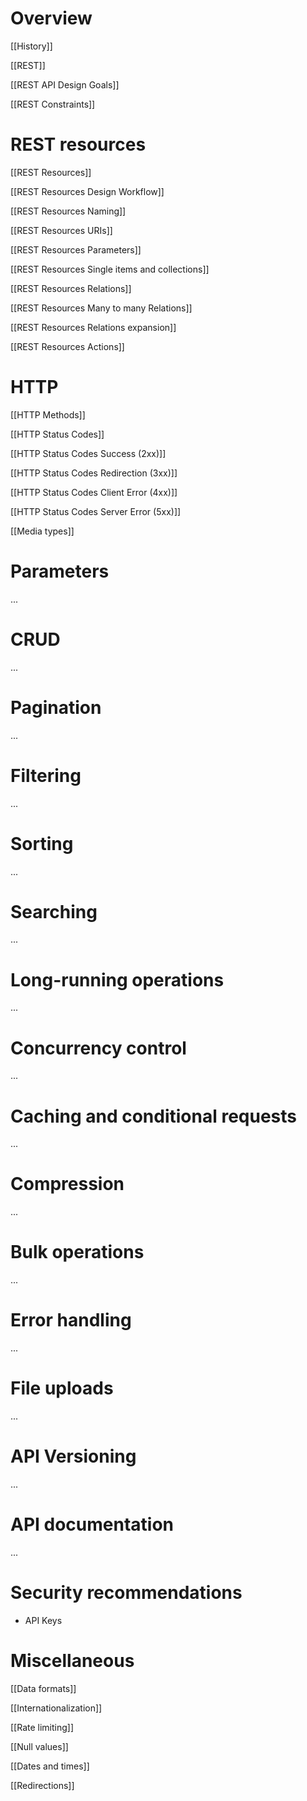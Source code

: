 # Overview
[[History]]

[[REST]]

[[REST API Design Goals]]

[[REST Constraints]]

# REST resources
[[REST Resources]]

[[REST Resources Design Workflow]]

[[REST Resources Naming]]

[[REST Resources URIs]]

[[REST Resources Parameters]]

[[REST Resources Single items and collections]]

[[REST Resources Relations]]

[[REST Resources Many to many Relations]]

[[REST Resources Relations expansion]]

[[REST Resources Actions]]

# HTTP
[[HTTP Methods]]

[[HTTP Status Codes]]

[[HTTP Status Codes Success (2xx)]]

[[HTTP Status Codes Redirection (3xx)]]

[[HTTP Status Codes Client Error (4xx)]]

[[HTTP Status Codes Server Error (5xx)]]

[[Media types]]

# Parameters
...

# CRUD
...

# Pagination
...

# Filtering
...

# Sorting
...

# Searching
...

# Long-running operations
...

# Concurrency control
...

# Caching and conditional requests
...

# Compression
...

# Bulk operations
...

# Error handling
...

# File uploads
...

# API Versioning
...

# API documentation
...

# Security recommendations
* API Keys

# Miscellaneous
[[Data formats]]

[[Internationalization]]

[[Rate limiting]]

[[Null values]]

[[Dates and times]]

[[Redirections]]